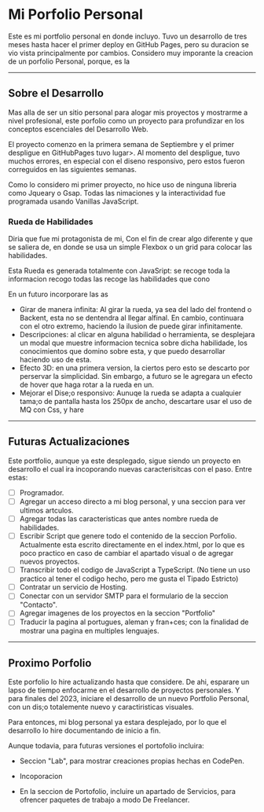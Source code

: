 
# Mi Porfolio Personal 
Este es mi portfolio personal en donde incluyo. Tuvo un desarrollo de tres meses hasta hacer el primer deploy en GitHub Pages, pero su duracion se vio vista principalmente por cambios. Considero muy imporante la creacion de un porfolio Personal, porque, es la  

---

## Sobre el Desarrollo

Mas alla de ser un sitio personal para alogar mis proyectos  y mostrarme a nivel profesional, este porfolio como un proyecto para profundizar en los conceptos escenciales del Desarrollo Web. 

El proyecto comenzo en la primera semana de Septiembre y el primer despligue en GitHubPages tuvo lugar>. Al momento del despligue, tuvo muchos errores, en especial con el diseno responsivo, pero estos fueron correguidos en las siguientes semanas. 

Como lo considero mi primer proyecto, no hice uso de ninguna libreria como Jqueary o Gsap. Todas las nimaciones y la interactividad fue programada usando Vanillas JavaScript.

### Rueda de Habilidades

Diria que fue mi protagonista de mi, Con el fin de crear algo diferente y que se saliera de, en donde se usa un simple Flexbox o un grid para colocar las habilidades. 

Esta Rueda es generada totalmente con JavaSript: se recoge toda la informacion recogo todas las recoge las habilidades que cono

En un futuro incorporare las as

- Girar de manera infinita: Al girar la rueda, ya sea del lado del frontend o Backent, esta no se dentendra al llegar alfinal. En cambio, continuara con el otro extremo, haciendo la ilusion de puede girar infinitamente.
-  Descripciones: al clicar en alguna habilidad o herramienta, se desplejara un modal que muestre informacion tecnica sobre dicha habilidade, los conocimientos que domino sobre esta, y que puedo desarrollar haciendo uso de esta.  
- Efecto 3D: en una primera version, la ciertos pero esto se descarto por perservar la simplicidad. Sin embargo, a futuro se le agregara un efecto de hover que haga rotar a la rueda en un.
- Mejorar el Dise;o responsivo: Aunuqe la rueda se adapta a cualquier tama;o de pantalla hasta los 250px de ancho, descartare usar el uso de MQ con Css, y hare  
---

## Futuras Actualizaciones

Este portfolio, aunque ya este desplegado, sigue siendo un proyecto en desarrollo el cual ira incoporando nuevas caracterisitcas con el paso. Entre estas: 

- [ ] Programador.
- [ ] Agregar un acceso directo a mi blog personal, y una seccion para ver ultimos artculos.
- [ ] Agregar todas las caracteristicas que antes nombre rueda de habilidades.
- [ ] Escribir Script que genere todo el contenido de la seccion Porfolio. Actualmente esta escrito directamente en el index.html, por lo que es poco practico en caso de cambiar el apartado visual o de agregar nuevos proyectos.
- [ ] Transcribir todo el codigo de JavaScript a TypeScript. (No tiene un uso  practico al tener el codigo hecho, pero me gusta el Tipado Estricto)
- [ ] Contratar un servicio de Hosting.
- [ ] Conectar con un servidor SMTP para el formulario de la seccion "Contacto".
- [ ] Agregar imagenes de los proyectos en la seccion "Portfolio"
- [ ] Traducir la pagina al portugues, aleman y fran+ces; con la finalidad de mostrar una pagina en multiples lenguajes.

---

## Proximo Porfolio

Este porfolio lo hire actualizando hasta que considere. De ahi, esparare un lapso de tiempo enfocarme en el desarrollo de proyectos personales. Y para finales del 2023, iniciare el desarrollo de un nuevo Portfolio Personal, con un dis;o totalemente nuevo y caractiristicas visuales. 

Para entonces, mi blog personal ya estara desplejado, por lo que el desarrollo lo hire documentando de inicio a fin.

Aunque todavia, para futuras versiones el portofolio incluira: 

- Seccion "Lab", para mostrar creaciones propias hechas en CodePen.

- Incoporacion

- En la seccion de Portofolio, incluire un apartado de Servicios, para ofrencer paquetes de trabajo a modo De Freelancer.